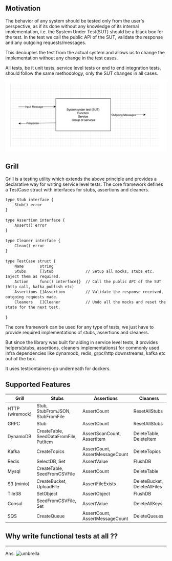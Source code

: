 ## Motivation
The behavior of any system should be tested only from the user's perspective, as if its done without any knowledge of its internal implementation, i.e. the System Under Test(SUT) should be a black box for the test. In the test we call the public API of the SUT, validate the response and any outgoing requests/messages.

This decouples the test from the actual system and allows us to change the implementation without any change in the test cases.

All tests, be it unit tests, service level tests or end to end integration tests, should follow the same methodology, only the SUT changes in all cases.

![test](https://github.com/Swiggy/grill/blob/media/testing.png?raw=true)


## Grill
Grill is a testing utility which extends the above principle and provides a declarative way for writing service level tests. The core framework defines a TestCase struct with interfaces for stubs, assertions and cleaners.

```
type Stub interface {
	Stub() error
}

type Assertion interface {
	Assert() error
}

type Cleaner interface {
	Clean() error
}

type TestCase struct {
	Name       string
	Stubs      []Stub              // Setup all mocks, stubs etc. Inject them as required. 
	Action     func() interface{}  // Call the public API of the SUT (http call, kafka publish etc) 
	Assertions []Assertion         // Validate the response received, outgoing requests made. 
	Cleaners   []Cleaner           // Undo all the mocks and reset the state for the next test.

}
```

The core framework can be used for any type of tests, we just have to provide required implementations of stubs, assertions and cleaners.

But since the library was built for aiding in service level tests, it provides helpers(stubs, assertions, cleaners implementations) for commonly used infra dependencies like dynamodb, redis, grpc/http downstreams, kafka etc out of the box.

It uses testcontainers-go underneath for dockers.

## Supported Features

| Grill                    | Stubs                                  | Assertions  | Cleaners                     |
|--------------------------|----------------------------------------|---|------------------------------|
| HTTP (wiremock)          | Stub, StubFromJSON, StubFromFile       | AssertCount  | ResetAllStubs                |
| GRPC                     | Stub                                   | AssertCount | ResetAllStubs                |
| DynamoDB                 | CreateTable, SeedDataFromFile, PutItem | AssertScanCount, AssertItem  | DeleteTable, DeleteItem      |
| Kafka                    | CreateTopics                           | AssertCount, AssertMessageCount | DeleteTopics                 |
| Redis                    | SelectDB, Set                          | AssertValue | FlushDB                      |
| Mysql                    | CreateTable, SeedFromCSVFile           | AssertCount | DeleteTable                  |
| S3 (minio)               | CreateBucket, UploadFile               | AssertFileExists | DeleteBucket, DeleteAllFiles |
| Tile38                   | SetObject                              | AssertObject  | FlushDB                      |
| Consul                   | SeedFromCSVFile, Set                   | AssertValue | DeleteAllKeys                |
| SQS                      | CreateQueue                            | AssertCount, AssertMessageCount | DeleteQueues                 |

## Why write functional tests at all ??
* * *
Ans:
![umbrella](https://media.tenor.com/images/74be340020f6b91b66065b51abae7a76/tenor.gif)
